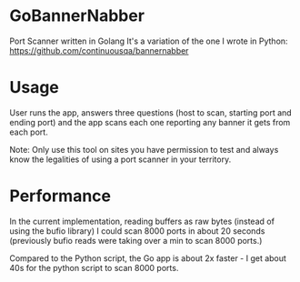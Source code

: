 # GoBannerNabber
Port Scanner written in Golang
It's a variation of the one I wrote in Python: https://github.com/continuousqa/bannernabber
# Usage
User runs the app, answers three questions (host to scan, starting port and ending port) and the app scans each one reporting any banner it gets from each port.

Note: Only use this tool on sites you have permission to test and always know the legalities of using a port scanner in your territory.

# Performance
In the current implementation, reading buffers as raw bytes (instead of using the bufio library) I could scan
8000 ports in about 20 seconds (previously bufio reads were taking over a min to scan 8000 ports.)

Compared to the Python script, the Go app is about 2x faster - I get about 40s for the python script to scan 8000 ports.

